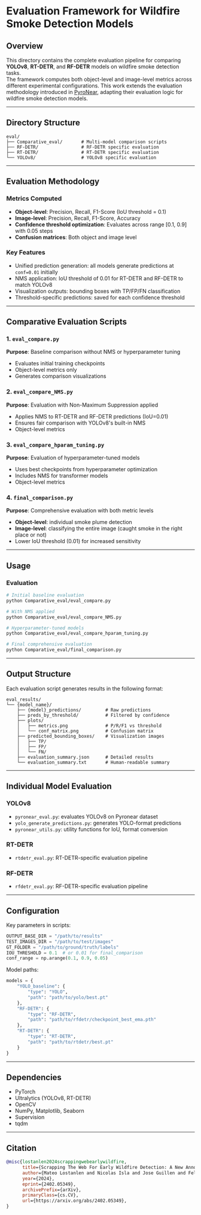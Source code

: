 # Evaluation Framework for Wildfire Smoke Detection Models

## Overview
This directory contains the complete evaluation pipeline for comparing **YOLOv8**, **RT-DETR**, and **RF-DETR** models on wildfire smoke detection tasks.  
The framework computes both object-level and image-level metrics across different experimental configurations.
This work extends the evaluation methodology introduced in [PyroNear](https://pyronear.org), adapting their evaluation logic for wildfire smoke detection models.

---

## Directory Structure
```
eval/
├── Comparative_eval/       # Multi-model comparison scripts
├── RF-DETR/                # RF-DETR specific evaluation
├── RT-DETR/                # RT-DETR specific evaluation
└── YOLOv8/                 # YOLOv8 specific evaluation
```

---

## Evaluation Methodology

### Metrics Computed
- **Object-level**: Precision, Recall, F1-Score (IoU threshold = 0.1)
- **Image-level**: Precision, Recall, F1-Score, Accuracy
- **Confidence threshold optimization**: Evaluates across range [0.1, 0.9] with 0.05 steps
- **Confusion matrices**: Both object and image level

### Key Features
- Unified prediction generation: all models generate predictions at `conf=0.01` initially
- NMS application: IoU threshold of 0.01 for RT-DETR and RF-DETR to match YOLOv8
- Visualization outputs: bounding boxes with TP/FP/FN classification
- Threshold-specific predictions: saved for each confidence threshold

---

## Comparative Evaluation Scripts

### 1. `eval_compare.py`
**Purpose**: Baseline comparison without NMS or hyperparameter tuning  
- Evaluates initial training checkpoints  
- Object-level metrics only  
- Generates comparison visualizations  

### 2. `eval_compare_NMS.py`
**Purpose**: Evaluation with Non-Maximum Suppression applied  
- Applies NMS to RT-DETR and RF-DETR predictions (IoU=0.01)  
- Ensures fair comparison with YOLOv8's built-in NMS  
- Object-level metrics  

### 3. `eval_compare_hparam_tuning.py`
**Purpose**: Evaluation of hyperparameter-tuned models  
- Uses best checkpoints from hyperparameter optimization  
- Includes NMS for transformer models  
- Object-level metrics  

### 4. `final_comparison.py`
**Purpose**: Comprehensive evaluation with both metric levels  
- **Object-level**: individual smoke plume detection  
- **Image-level**: classifying the entire image (caught smoke in the right place or not)  
- Lower IoU threshold (0.01) for increased sensitivity  

---

## Usage

### Evaluation
```bash
# Initial baseline evaluation
python Comparative_eval/eval_compare.py

# With NMS applied
python Comparative_eval/eval_compare_NMS.py

# Hyperparameter-tuned models
python Comparative_eval/eval_compare_hparam_tuning.py

# Final comprehensive evaluation
python Comparative_eval/final_comparison.py
```

---

## Output Structure
Each evaluation script generates results in the following format:

```
eval_results/
└── {model_name}/
    ├── {model}_predictions/         # Raw predictions
    ├── preds_by_threshold/          # Filtered by confidence
    ├── plots/
    │   ├── metrics.png              # P/R/F1 vs threshold
    │   └── conf_matrix.png          # Confusion matrix
    ├── predicted_bounding_boxes/    # Visualization images
    │   ├── TP/
    │   ├── FP/
    │   └── FN/
    ├── evaluation_summary.json      # Detailed results
    └── evaluation_summary.txt       # Human-readable summary
```

---

## Individual Model Evaluation

### YOLOv8
- `pyronear_eval.py`: evaluates YOLOv8 on Pyronear dataset  
- `yolo_generate_predictions.py`: generates YOLO-format predictions  
- `pyronear_utils.py`: utility functions for IoU, format conversion  

### RT-DETR
- `rtdetr_eval.py`: RT-DETR-specific evaluation pipeline  

### RF-DETR
- `rfdetr_eval.py`: RF-DETR-specific evaluation pipeline  

---

## Configuration

Key parameters in scripts:

```python
OUTPUT_BASE_DIR = "/path/to/results"
TEST_IMAGES_DIR = "/path/to/test/images"
GT_FOLDER = "/path/to/ground/truth/labels"
IOU_THRESHOLD = 0.1  # or 0.01 for final_comparison
conf_range = np.arange(0.1, 0.9, 0.05)
```

Model paths:

```python
models = {
    "YOLO_baseline": {
        "type": "YOLO",
        "path": "path/to/yolo/best.pt"
    },
    "RF-DETR": {
        "type": "RF-DETR", 
        "path": "path/to/rfdetr/checkpoint_best_ema.pth"
    },
    "RT-DETR": {
        "type": "RT-DETR",
        "path": "path/to/rtdetr/best.pt"
    }
}
```

---

## Dependencies
- PyTorch  
- Ultralytics (YOLOv8, RT-DETR)  
- OpenCV  
- NumPy, Matplotlib, Seaborn  
- Supervision  
- tqdm  

---

## Citation
```bibtex
@misc{lostanlen2024scrappingwebearlywildfire,
      title={Scrapping The Web For Early Wildfire Detection: A New Annotated Dataset of Images and Videos of Smoke Plumes In-the-wild}, 
      author={Mateo Lostanlen and Nicolas Isla and Jose Guillen and Felix Veith and Cristian Buc and Valentin Barriere},
      year={2024},
      eprint={2402.05349},
      archivePrefix={arXiv},
      primaryClass={cs.CV},
      url={https://arxiv.org/abs/2402.05349}, 
}
```
